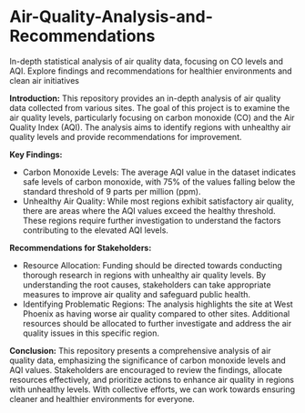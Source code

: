 # Air-Quality-Analysis-and-Recommendations
In-depth statistical analysis of air quality data, focusing on CO levels and AQI. Explore findings and recommendations for healthier environments and clean air initiatives

**Introduction:**
This repository provides an in-depth analysis of air quality data collected from various sites. The goal of this project is to examine the air quality levels, particularly focusing on carbon monoxide (CO) and the Air Quality Index (AQI). The analysis aims to identify regions with unhealthy air quality levels and provide recommendations for improvement.

**Key Findings:**
- Carbon Monoxide Levels: The average AQI value in the dataset indicates safe levels of carbon monoxide, with 75% of the values falling below the standard threshold of 9 parts per million (ppm).
- Unhealthy Air Quality: While most regions exhibit satisfactory air quality, there are areas where the AQI values exceed the healthy threshold. These regions require further investigation to understand the factors contributing to the elevated AQI levels.

**Recommendations for Stakeholders:**

- Resource Allocation: Funding should be directed towards conducting thorough research in regions with unhealthy air quality levels. By understanding the root causes, stakeholders can take appropriate measures to improve air quality and safeguard public health.
- Identifying Problematic Regions: The analysis highlights the site at West Phoenix as having worse air quality compared to other sites. Additional resources should be allocated to further investigate and address the air quality issues in this specific region.

**Conclusion:** This repository presents a comprehensive analysis of air quality data, emphasizing the significance of carbon monoxide levels and AQI values. Stakeholders are encouraged to review the findings, allocate resources effectively, and prioritize actions to enhance air quality in regions with unhealthy levels. With collective efforts, we can work towards ensuring cleaner and healthier environments for everyone.
 

